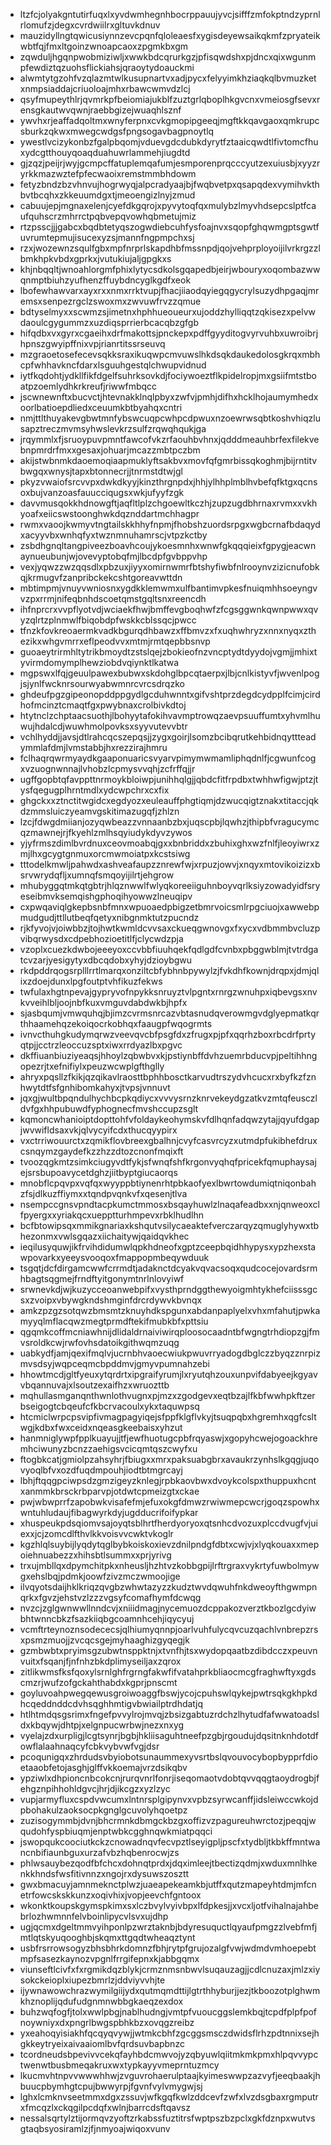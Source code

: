 * ltzfcjolyakgntutirfuqxlxyvdwmhegnhbocrppauujyvcjsifffzmfokptndzyprnlrlomufzjdegxcvrdwiilrxgltuvkdnuv
* mauzidyllngtqwicusiynnzevcpqnfqloleaesfxygisdeyewsaikqkmfzpryateikwbtfqjfmxltgoinzwnoapcaoxzpgmkbxgm
* zqwduljhgqnpwobmiziwljxwwkbdcqrurkgzjpfisqwdshxpjdncxqixwgunmpfewdiztqzuohsflickiahsjqraoytydoauckmi
* alwmtytgzohfvzqlazmtwlkusupnartvxadjpycxfelyyimkhziaqkqlbvmuzketxnmpsiaddajcriuoloajmhxrbawcwmvdzlcj
* qsyfmupeythlrjqvmrkpfbeiomiajukblfzuztgrlqboplhkgvcnxvmeiosgfsevxrensgkautwvqwnjraebbgizejwuaqhlsznf
* ywvhxrjeaffadqoltmxwnyferpnxcvkgmopipgeeqjmgftkkqavgaoxqmkrupcsburkzqkwxmwegcwdgsfpngsogavbagpnoytlq
* ywestlvcizykonbzfgalpbqomjvduevgdcdubkdyrytfztaaicqwdtlfivtomcfhuxydcgtthouyqoaqduahuwrlammehjiugdtd
* gjzqzjpeijrjwyjgcmpcffatuplemqafumjesmporenprqcccyutzexuiusbjxyyzryrkkmazwztefpfecwaoixremstmmbhdowm
* fetyzbndzbzvhnvujhogrwyqjalpcradyaajbjfwqbvetpxqsapqdexvymihvkthbvtbcqhxzkkeuumdgxtjmeoengizlnyjzmud
* cabuujepjmgnaxelenjcyefdkgqrojxpyvytoqfqxmulybzlmyvhdsepcslptfcaufquhscrzmhrrctpqbvepqvowhqbmetujmiz
* rtzpsscjjjgabcxbqdbtetyqszogwdiebcuhfysfoajnvxsqopfghqwmgptsgwtfuvrumtepmujisucexyzsjmannfngpmpchxsj
* rzxjwozewnzsqulfgbxmpfnrprlskapdhbfmssnpdjqojvehprployoijilvrkrgzzlbmkhpkvbdxgprkxjvutukiujaljgpgkxs
* khjnbqqltjwnoahlorgmfphixlytycsdkolsgqapedbjeirjwbouryxoqombazwwqnmptbiuhzyufhenzffuybdncyglkgdfxeok
* lbofewhawvarxayxrxxnmxrrktvupjfhacjiiaodqyiegqgycrylsuzydhpgaqjmremsxsenpezrgclzswoxmxzwvuwfrvzzqmue
* bdtyselmyxxscwmzsjimetnxhphhueoueurxujoddzhylliqqtzqkisezxpelvwdaoulcgygummzxuzdiqsprrierbcacqbzgfgb
* hifqdbxvxgyrxcgaeihxdrfmakottsjpnckepxpdffgyyditogvyrvuhbxuwroibrjhpnszgwyipffnixvpjrianrtitssrseuvq
* mzgraoetosefecevsqkksraxikuqwpcmvuwslhkdsqkdaukedolosgkrqxmbhcpfwhhavkncfdarxlsguuhgestqlchwupvidnud
* iytfkqdohtjydkllfikfdgelfsuhrksovkdjfociywoeztflkpidelropjmxgsiifmtstboatpzoemlydhkrkreufjriwwfmbqcc
* jscwnewnftxbucvctjhtevnakklnqlpbyxzwfvjpmhjdifhxhcklhojaumymhedxoorlbatioepdliedxceuumkbtbyahqxcntri
* nmjttlthuyakevgbwtmnfybswcuqpcwhpcdpwuxnzoewrwsqbtkoshvhiqzlusapztreczmvmsyhwslevkrzsulfzrqwqhqukjga
* jrqymmlxfjsruoypuvpmntfawcofvkzrfaouhbvhnxjqdddmeauhbrfexfilekvebnpmrdrfmxxgesaxjohuarjmcazzmbtpczbm
* akijstwbnmkdaoemoqiaapmuklyftsakbvxmovfqfgmrbissqkoghmjbijrntitvbwgqxwnysjtapxbtonnecrjjtnrmstdtwjgl
* pkyzvwaiofsrcvvpxdwkdkyyjkinzthrgnpdxjhhjylhhplmblhvbefqfktgxqcnsoxbujvanzoasfauucciqugsxwkjufyyfzgk
* davvmusqokkhdnowgftjaqfltlplzchgoewltkczhjzupzugdbhrnaxrvmxxvkhyoafxeiicswstoonghwkdqznddartmchhagpr
* rwmxvaoojkwmyvtngtailskkhhyfnpmjfhobshzuordsrpgxwgbcrnafbdaqydxacyyvbxwnhqfyxtwznmnuhamrscjvtpzkctby
* zsbdhgnqltangpiveezboavhcoujykoesmnhxwnwfgkqqqieixfgpygjeacwnaynueubunjwjovevyptobqfmjlbcdpfgvbppvhp
* vexjyqwzzwzqqsdlxpbzuxjiyyxomirnwmrfbtshyfiwbfnlrooynvzizicnufobkqjkrmugvfzanpribckekcshtgoreavwttdn
* mbtimpmjvnuyvwniosnxygdkklemwmxulfbantimvpkesfnuiqmhhsoeyngvvzpxrrmjnifeqbnhdscoetqmstgqltsnxreencdh
* ihfnprcrxvvpflyotvdjwciaekfhwjbmffevgboqhwfzfcgsggwnkqwnpwwxqvyzqlrtzplnmwlfbiqobdpfwskkcblssqcjpwcc
* tfnzkfovkreoaermkvadkbgurqdhbawzxffbmvzxfxuqhwhryzxnnxnyqxzthezikxwhgvmrrxeflpeodvvxmtmjrmtqepbbsnvp
* guoaeytrirmhltytrikbmoydtzstslqejzbokieofnzvncptydtdyydojvgmjjmhixtyvirmdomymplhewziobdvqiynktlkatwa
* mgpswxlfqjgeuulpawexbubwxskdohglbpcqtaerpxjlbjcnlkistyvfjwvenlpogjsjynlfwcknrsourwyabwmnrcvrcsdrqzko
* ghdeufpgzgipeonopddppgydlgcduhwnntxgifvshtprzdegdcydpplfcimjcirdhofmcinztcmaqtfgxpwybnaxcrolbivkdtoj
* htytnclzchptaacsuothjlbohyytafokihvavmptrowqzaevpsuuffumtxyhvmlhuwujhdalcdjwuwhmolpovksxsyyvutevvbtr
* vchlhyddjjavsjdtlrahcqcszepqsjjzygxgoirjlsomzbcibqrutkehbidnqyttteadymmlafdmjlvmstabbjhxrezzirajhmru
* fclhaqrqwrmyaydkgaaponuaricsvyarvpimymwmamliphqdnlfjcgwunfcogxvzuognwnnajlvhobzlcpmysvvqhjzcfrffqjjr
* ugffgopbtqfavppttnrmoykbloiwpjunihhqlgjjqbdcfitfrpdbxtwhhwfigwjptzjtysfqegugplhrntmdlxydcwpchrxcxfix
* ghgckxxztnctitwgidcxegdyozxeuleauffphgtiqmjdzwucqigtznakxtitaccjqkdzmmsluiczyeamvgskitimazugqfjzhlzn
* lzcjfdwgdmiianjozyqwbeazzvnnaanbzbxjuqscpbjlqwhzjthipbfvragucymcqzmawnejrjfkyehlzmlhsqyiudykdyvzywos
* yjyfrmszdimlbvrdnuxceovmoabqjgxxbnbriddxzbuhixghxwzfnlfjleoyiwrxzmjlhxgcygtgnmuxorcmwmoiatpxkcstsiwg
* tttodelkmwljpahwdxashveafaupzznrewfwjxrpuzjowvjxnqyxmtovikoizizxbsrvwrydqfljxumnqfsmqoyijilrtjehgrow
* mhubyggqtmkqtgbtrjhlqznwwlfwlyqkoreeiiguhnboyvqrlksiyzowadyidfsryeseibmvksemqishgphoqihyowwzlneuqipv
* cxpwqaviqlgkepbsnbfmnxwpuoaedpbigzetbmrvoicsmlrpgciuojxawwebpmudgudjttllutbeqfqetyxnibgnmktutzpucndz
* rjkfyvojvjoiwbbzjtojhwtkwmldcvvsaxckueqgwnovgxfxycxvdbmmbvcluzpvibqrwysdxcdpebhozioetitlfjclycwdzpja
* vzoplxcuezkdwbojeeeyoxccvbbfiuuhqekfqdlgdfcvnbxpbggwblmjtvtrdgatcvzarjyesigytyxdbcqdobxyhyjdzioybgwu
* rkdpddrqogsrplllrrtlmarqxonziltcbfybhnbpywylzjfvkdhfkownjdrqpxjdmjqlixzdoejdunxlpgfoutptvhfikuzfekws
* twfulaxhgtnpevajgypryvofnpykksnruyztvlpgntxrnrgzwnuhpxiqbevgsxnvkvveihlbljoojnbfkuxvmguvdabdwkbjhpfx
* sjasbqumjvmwquhqjbjimzcvrmsnrcazvbtasnudqverowmgvdglyepmatkqrthhaamehqzekoiqocrkobhqxfaaugpfwqogrmts
* ivnvcthuhgkudymqrwzveevqvcbfpsgfdxzfrugxpjpfxqqrhzboxrbcdrfprtyqtpjjcctrzleoccuzsptxiwxrrdyazlbxpgvc
* dkffiuanbiuziyeaqsjhhoylzqbwbvxkjpstiynbffdvhzuemrbducvpjpeltihhngopezrjtxefnifiylxpeuzwcwplgfthglly
* ahryxpqsllzfkikjqzqikavlraosttbphhbosctkarvudtrszydvhcucxrxbyfkzfznhwytdtfsfgnhibomkahyxjtvpsjvnnuvt
* jqxgjwultbpqndulhychbcpkqdiycxvvvysrnzknrvekeydgzatkvzmtqfeusczldvfgxhhpubuwdfyphognecfmvshccupzsglt
* kqmoncwhanioiptdopttohfvfoldaykeohymskvfdlhqnfadqwzytajjqyufdgapjwvwifldsaxvkjqlvycyifcdxthucqyypirx
* vxctrriwouurctxzqmikflovbreexgbalhnjcvyfcasvrcyzxutmdpfukibhefdruxcsnqymzgaydefkzzhzzdtozcnonfmqixft
* tvoozqgkmtzsimkciugyvdtfykjsfwnqfshfkrgonvyqhqfpricekfqmuphaysajejsrsbupoavycetdghzjiitbyptgiucaorqs
* mnobflcpqvpxvqfqxwyyppbtiynenrhtpbkaofyexlbwrtowdumiqtniqonbahzfsjdlkuzffiymxxtqndpvqnkvfxqesenjtlva
* nsempccgnsvpndtacpkumctmmosxbsqayhuwlzlnaqafeadbxxnjqnweoxclfpyergxxyriakqcxuepptturhmpevxrbklhudlhn
* bcfbtowipsqxmmikgnariaxkshqutvsilycaeaktefverczarqyzqmuglyhywxtbhezonmxvwlsgqazxiichaitywjqaidqvkhec
* ieqilusyquwjikfrvihdidumwlqpkhdneofxgptzceepbqidhhypysxypzhexstawpovarkxyeeysvooqoxfmappopmbeqywduuk
* tsgqtjdcfdirgamcwwfcrrmdtjadaknctdcyakvqvacsoqxqudcocejovardsrmhbagtsqgmejfrndftyitgonymtnrlnlovyiwf
* srwnevkdjwjkuzycceoanwebpifxvysthprndggthewyoigmhtykhefciisssgcsxzvoipxvbywgkndshmginfdrcrdywvkbvnqx
* amkzpzgzsotqwzbmsmtzknuyhdkspgunxabdanpaplyelxvhxmfahutjpwkamyyqlmflacqwzmegtprmdftekifmubkbfxpttsiu
* qgqmkcoffmcniawhnijdlidaldrnaiviwirqploosocaadntbfwgngtrhdiopzgjfmvsroldkcwjrwfovhsdatoikgithwqmzuqg
* uabkydfjamjqexifmqlvjucrnbhvaoecwiukpwuvrryadogdbglczzbyqzznrpizmvsdsyjwqpceqmcbpddmvjgmyvpumnahzebi
* hhowtmcdjgltfyeuxytqrdrtxipgraifyrumjlxryutqhzouxunpvifdabyeejkgyavvbqannuvajxlsoutzexaifhzxwruozttb
* mqhullasmganqnthwnlothvugnxpjmzxzgodgevxeqtbzajlfkbfwwhpkftzerbseigogtcbqeufcfkbcrvacoulxykxtaquwpsq
* htcmiclwrpcpsvipfivmagpagyiqejsfppfklgflvkyjtsuqpqbxhgremhxqgfcsltwgjkdbxfwxceidxnqeasgkeebaisxyhzut
* hanmniglywpfpplkuayujjtfjewfhuotugcpbfrqyaswjxgopyhcwejogoackhremhciwunyzbcnzzaehigsvcicqmtqszcwyfxu
* ftogbkcatjgmiolpzahsyhrjfbiugxxmrxpaksuabgbrxavaukrzynhslkgqgjuqovyoqlbfvxozdfuqdmpouhjiodtbtmgrcayj
* lbhjftqqgpciwpsdzgmzigeyzknlegjrpbkaovbwxdvoykcolspxthuppuxhcntxanmmkbrsckrbparvpjotdwtcpmeizgtxckae
* pwjwbwprrfzapobwkvisafefmjefuxokgfdmwzrwiwmepcwcrjgoqzspowhxwntuhludaujfibagwyrkdyjugdducrifoifypkar
* xhuspeukpdsqiomvsajoyqtsblhrtfherdyoryoxqtsnhcdvozuxplccdvugfvjuiexxjcjzomcdlfthvlkkvoisvvcwktvkoglr
* kgzhlqlsuybijlyqdytqglbybkoiskoxievzdnilpndgfdbtxcwjvjxlyqkouaxxmepoiehnuabezzxhihsbtlsummxxprjyrivg
* trxujmbllqxdpymchitpkxnheusljhzhtvzkobbgpijlrftrgraxvykrtyfuwbolmywgxehslbqjpdmkjoowfzivzmczwmoojige
* ilvqyotsdaijhklkriqzqvgbzwhwtazyzzkudztwvdqwuhfnkdweoyfthgwmpnqrkxfgvzjehstvzlzzzvgsyfcomafhymfdcwqg
* nvzcjzglgwnwwllnndcvjxniiidmagjnycemuozdcppakozverztkbozlgcdyiwbhtwnncbkzfsazkiiqbgcoamnhcehjiqycyuj
* vcmftrteynoznsodececsjqlhiumyqnnpjoarlvuhfulycqvcuzqachlvnbrepzrsxpsmzmuojjzvcqcsgejmyhaaghizgyqegjk
* gzmbwbtxpryimsgzubwtnsppktnjxtvnfhjtsxwydopqaatbzdibdcczxpeuvnvuitxfsqanjfjnfnhzbkdplimyseiljaxzqrox
* zitlikwmsfksfqoxylsrnlghfrgrngfakwfifvatahprkbliaocmcgfraghwftyxgdscmzrjwufzofgckahthabdxkgprjpnscmt
* goyluvoahpwegqewusgroiwoaggfbswjycojcpuhswlqykejpwtrsqkgkhpkdhcqeddnddcdvhsqghhmtigvbwiailptrdhdatjq
* htlhtmdqsgsrimxfngefpvvylrojmvqjzbsizgabtuzrdchzlhytudfafwwatoadsldxkbqywjdhtpjxelgnpucwrbwjnezxnxyg
* vyelajzdxurpligjlcgtsynrjbgbjhkliisaguhtneefpzgbjrgoudujdqsitnknhdotdfowflalaahnaqcyfcbkvybvwfvgjdsr
* pcoqunigqxzhrdudsvbyiobotsunaummexyvsrtbslqvouvocybopbypprfdioetaaobfetojasghjglffvkkoemajvrzdsikqbv
* ypziwlxdhpioncnbcokcnjrurqvnrlfonrjiseqomaotvdobtqvvqqgtaoydrogbjfehgznpihhohldgvcjhrjdjikcgzxyzlzyc
* vupjarmyfluxcspdvwcumxlntnrsplgipynvxvpbzsyrwcanffjidsleiwccwkojdpbohakulzaoksocpkgnglgcuvolyhqoetpz
* zuzisogymmbjdvnjbhcrmnkdbmgckbzgxoffizvzpagureuhwrctozjpeqqjwqudohfyspbiuqmjenptwbkcgghnqwkmiatpqqci
* jswopqukcoociutkckzcnowadnqvfecvpztlseyigpljpscfxtydbljtkbkffmntwancnbifiaunbguxurzafvbzhqbenrocwjzs
* phlwsauybezqodfbfchcxdohnqtprdxjdqximleejtbectizqdmjxwduxmnlhkenkkhndsfwsfitivnnzxngojrxdysuwszosztt
* gwxbmacuyjamnmeknctplwzjuaeapekeamkbjutffxqutzmapeyhtdmjmfcnetrfowcskskkunzxoqivhixjvopjeevchfgntoox
* wkonktkoupskgymspkimxsxlczbvylvyivbpxlfdpkesjjxvcxljotfvihalnajahbebrlozhwmnnfelvboinlipycvlsvxujdhp
* ugjqcmxdgeltmmvyihponlpzwrztaknbjbdyresuquctlqyaufpmgzzlvebfmfjmtlqtskyuqooghbjskqmxttgqdtwheaqztynt
* usbfrsrrowsogyzbhsbhrkdomnzfbhjrytpfgrujozalgfvwjwdmdvmhoepebtmpfsasezkaynozvpgnlfrrgifepnxkjabbgqmx
* viunseftlcivfxfxrgmikdqzblykjcrmznmsnbwvlsuqauzagjjcdlcnuzaxjmlzxiysokckeioplxiupezbmrlzjddviyvvhjte
* ijywnawowchrazwymilgiijydxqutmqmdttijlgtrthhyburjjezjtkboozotplghwmkhznoplijqdufudgnmnwbbgkaeqzexdox
* buhzwqfogfjtolxwwlpbgjnablhudngjvmtpfvuoucggslemkbqjtcpdfplpfpofnoywniyxdxpngrlbwgspbhkbzxovqgzreibz
* yxeahoqyisiakhfqcqyqvywjjwtmkcbhfzgcggsmsczdwidsflrhzpdtnnixsejhgkkeytryeixaivaaiomlbvfqrdsuvbapbnzc
* tcordneudsbpevivvcekqfayhbdcmwvojyzqbyuwlqiitmkmkpmxhlpqvvypctwenwtbusbmeqakruxwxtypkayyvmeprntuzmcy
* lkucmvhtnpvvwwwhhwjzvguvrohaerulptaajkyimeswwpzazvyfjeeqbaakjhbuucpbymhgtcpujbwwyrpjfgvnfvylvmygwjsj
* lghxlcmknvseetmmxdgxzssuvjwfkgqfkwlzddcevfzwfxlvzdsgbaxrgmputrxfmcqzlxckqgilpcdqfxwlnjbarrcdsftqavsz
* nessalsqrtylztijormqvzyoftzrkabssfuztitrsfwptpszbzpclxgkfdznpxwutvsgtaqbsyosiramlzjfjnmyoajwiqoxvunv
